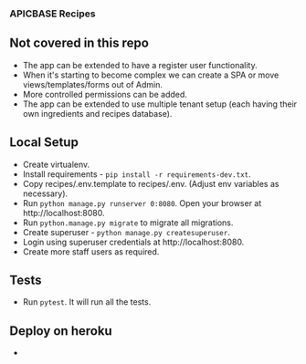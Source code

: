 ### APICBASE Recipes

## Not covered in this repo
- The app can be extended to have a register user functionality.
- When it's starting to become complex we can create a SPA or move views/templates/forms out of Admin.
- More controlled permissions can be added.
- The app can be extended to use multiple tenant setup (each having their own ingredients and recipes database).

## Local Setup
- Create virtualenv.
- Install requirements - `pip install -r requirements-dev.txt`.
- Copy recipes/.env.template to recipes/.env. (Adjust env variables as necessary).
- Run `python manage.py runserver 0:8080`. Open your browser at http://localhost:8080.
- Run `python.manage.py migrate` to migrate all migrations.
- Create superuser - `python manage.py createsuperuser`.
- Login using superuser credentials at http://localhost:8080.
- Create more staff users as required.

## Tests
- Run `pytest`. It will run all the tests.

## Deploy on heroku
-